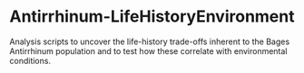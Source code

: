 # Antirrhinum-LifeHistoryEnvironment
Analysis scripts to uncover the life-history trade-offs inherent to the Bages Antirrhinum population and to test how these correlate with environmental conditions.
